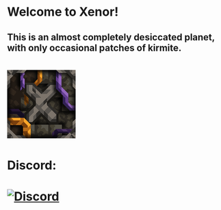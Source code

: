 # Welcome to Xenor! 
## This is an almost completely desiccated planet, with only occasional patches of kirmite.
# ![img-icon.png](/assets/icon.png)

# Discord:
# [![Discord](https://img.shields.io/discord/1387842523015282728?style=for-the-badge&color=ffa875&logo=discord&label=Xenrose|Main)](https://discord.gg/KuexqAakdg)
# <a href="https://github.com/Weeersix/Xenrose/stargazers">
